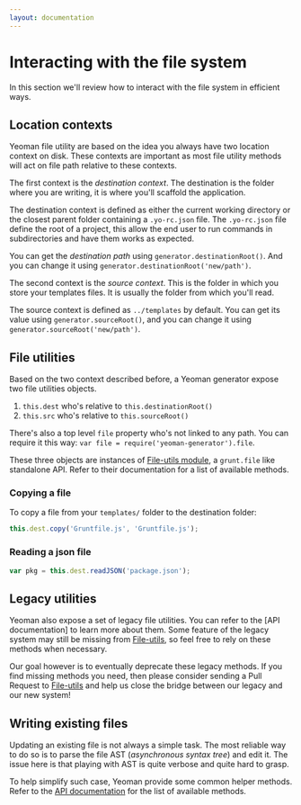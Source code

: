 ```yaml
---
layout: documentation
---
```


# Interacting with the file system

In this section we'll review how to interact with the file system in efficient ways.

## Location contexts

Yeoman file utility are based on the idea you always have two location context on disk. These contexts are important as most file utility methods will act on file path relative to these contexts.

The first context is the _destination context_. The destination is the folder where you are writing, it is where you'll scaffold the application.

The destination context is defined as either the current working directory or the closest parent folder containing a `.yo-rc.json` file. The `.yo-rc.json` file define the root of a project, this allow the end user to run commands in subdirectories and have them works as expected.

You can get the _destination path_ using `generator.destinationRoot()`. And you can change it using `generator.destinationRoot('new/path')`.

The second context is the _source context_. This is the folder in which you store your templates files. It is usually the folder from which you'll read.

The source context is defined as `../templates` by default. You can get its value using `generator.sourceRoot()`, and you can change it using `generator.sourceRoot('new/path')`.

## File utilities

Based on the two context described before, a Yeoman generator expose two file utilities objects.

1. `this.dest` who's relative to `this.destinationRoot()`
2. `this.src` who's relative to `this.sourceRoot()`

There's also a top level `file` property who's not linked to any path. You can require it this way: `var file = require('yeoman-generator').file`.

These three objects are instances of [File-utils module](https://github.com/SBoudrias/file-utils), a `grunt.file` like standalone API. Refer to their documentation for a list of available methods.

### Copying a file

To copy a file from your `templates/` folder to the destination folder:

```js
this.dest.copy('Gruntfile.js', 'Gruntfile.js');
```

### Reading a json file

```js
var pkg = this.dest.readJSON('package.json');
```

## Legacy utilities

Yeoman also expose a set of legacy file utilities. You can refer to the [API documentation] to learn more about them. Some feature of the legacy system may still be missing from [File-utils](https://github.com/SBoudrias/file-utils), so feel free to rely on these methods when necessary.

Our goal however is to eventually deprecate these legacy methods. If you find missing methods you need, then please consider sending a Pull Request to [File-utils](https://github.com/SBoudrias/file-utils) and help us close the bridge between our legacy and our new system!

## Writing existing files

Updating an existing file is not always a simple task. The most reliable way to do so is to parse the file AST (_asynchronous syntax tree_) and edit it. The issue here is that playing with AST is quite verbose and quite hard to grasp.

To help simplify such case, Yeoman provide some common helper methods. Refer to the [API documentation](http://yeoman.github.io/generator/wiring.html) for the list of available methods.
